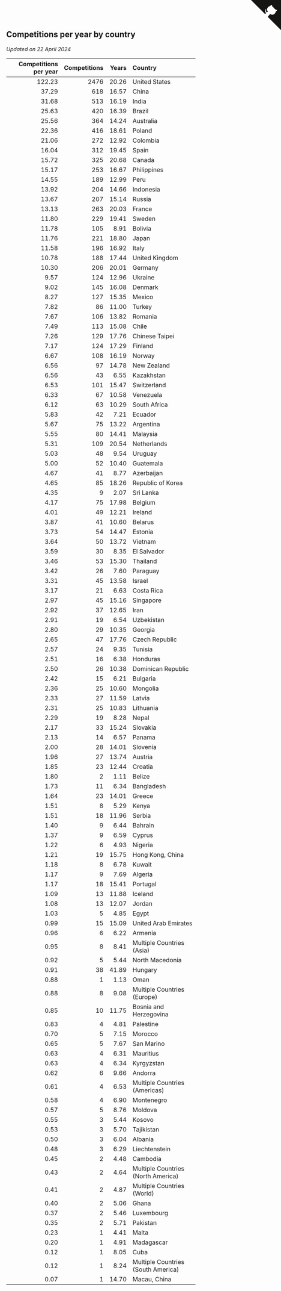 ## Competitions per year by country

*Updated on 22 April 2024*

| Competitions per year | Competitions | Years | Country |
| ---: | ---: | ---: | :--- |
| 122.23 | 2476 | 20.26 | United States |
| 37.29 | 618 | 16.57 | China |
| 31.68 | 513 | 16.19 | India |
| 25.63 | 420 | 16.39 | Brazil |
| 25.56 | 364 | 14.24 | Australia |
| 22.36 | 416 | 18.61 | Poland |
| 21.06 | 272 | 12.92 | Colombia |
| 16.04 | 312 | 19.45 | Spain |
| 15.72 | 325 | 20.68 | Canada |
| 15.17 | 253 | 16.67 | Philippines |
| 14.55 | 189 | 12.99 | Peru |
| 13.92 | 204 | 14.66 | Indonesia |
| 13.67 | 207 | 15.14 | Russia |
| 13.13 | 263 | 20.03 | France |
| 11.80 | 229 | 19.41 | Sweden |
| 11.78 | 105 | 8.91 | Bolivia |
| 11.76 | 221 | 18.80 | Japan |
| 11.58 | 196 | 16.92 | Italy |
| 10.78 | 188 | 17.44 | United Kingdom |
| 10.30 | 206 | 20.01 | Germany |
| 9.57 | 124 | 12.96 | Ukraine |
| 9.02 | 145 | 16.08 | Denmark |
| 8.27 | 127 | 15.35 | Mexico |
| 7.82 | 86 | 11.00 | Turkey |
| 7.67 | 106 | 13.82 | Romania |
| 7.49 | 113 | 15.08 | Chile |
| 7.26 | 129 | 17.76 | Chinese Taipei |
| 7.17 | 124 | 17.29 | Finland |
| 6.67 | 108 | 16.19 | Norway |
| 6.56 | 97 | 14.78 | New Zealand |
| 6.56 | 43 | 6.55 | Kazakhstan |
| 6.53 | 101 | 15.47 | Switzerland |
| 6.33 | 67 | 10.58 | Venezuela |
| 6.12 | 63 | 10.29 | South Africa |
| 5.83 | 42 | 7.21 | Ecuador |
| 5.67 | 75 | 13.22 | Argentina |
| 5.55 | 80 | 14.41 | Malaysia |
| 5.31 | 109 | 20.54 | Netherlands |
| 5.03 | 48 | 9.54 | Uruguay |
| 5.00 | 52 | 10.40 | Guatemala |
| 4.67 | 41 | 8.77 | Azerbaijan |
| 4.65 | 85 | 18.26 | Republic of Korea |
| 4.35 | 9 | 2.07 | Sri Lanka |
| 4.17 | 75 | 17.98 | Belgium |
| 4.01 | 49 | 12.21 | Ireland |
| 3.87 | 41 | 10.60 | Belarus |
| 3.73 | 54 | 14.47 | Estonia |
| 3.64 | 50 | 13.72 | Vietnam |
| 3.59 | 30 | 8.35 | El Salvador |
| 3.46 | 53 | 15.30 | Thailand |
| 3.42 | 26 | 7.60 | Paraguay |
| 3.31 | 45 | 13.58 | Israel |
| 3.17 | 21 | 6.63 | Costa Rica |
| 2.97 | 45 | 15.16 | Singapore |
| 2.92 | 37 | 12.65 | Iran |
| 2.91 | 19 | 6.54 | Uzbekistan |
| 2.80 | 29 | 10.35 | Georgia |
| 2.65 | 47 | 17.76 | Czech Republic |
| 2.57 | 24 | 9.35 | Tunisia |
| 2.51 | 16 | 6.38 | Honduras |
| 2.50 | 26 | 10.38 | Dominican Republic |
| 2.42 | 15 | 6.21 | Bulgaria |
| 2.36 | 25 | 10.60 | Mongolia |
| 2.33 | 27 | 11.59 | Latvia |
| 2.31 | 25 | 10.83 | Lithuania |
| 2.29 | 19 | 8.28 | Nepal |
| 2.17 | 33 | 15.24 | Slovakia |
| 2.13 | 14 | 6.57 | Panama |
| 2.00 | 28 | 14.01 | Slovenia |
| 1.96 | 27 | 13.74 | Austria |
| 1.85 | 23 | 12.44 | Croatia |
| 1.80 | 2 | 1.11 | Belize |
| 1.73 | 11 | 6.34 | Bangladesh |
| 1.64 | 23 | 14.01 | Greece |
| 1.51 | 8 | 5.29 | Kenya |
| 1.51 | 18 | 11.96 | Serbia |
| 1.40 | 9 | 6.44 | Bahrain |
| 1.37 | 9 | 6.59 | Cyprus |
| 1.22 | 6 | 4.93 | Nigeria |
| 1.21 | 19 | 15.75 | Hong Kong, China |
| 1.18 | 8 | 6.78 | Kuwait |
| 1.17 | 9 | 7.69 | Algeria |
| 1.17 | 18 | 15.41 | Portugal |
| 1.09 | 13 | 11.88 | Iceland |
| 1.08 | 13 | 12.07 | Jordan |
| 1.03 | 5 | 4.85 | Egypt |
| 0.99 | 15 | 15.09 | United Arab Emirates |
| 0.96 | 6 | 6.22 | Armenia |
| 0.95 | 8 | 8.41 | Multiple Countries (Asia) |
| 0.92 | 5 | 5.44 | North Macedonia |
| 0.91 | 38 | 41.89 | Hungary |
| 0.88 | 1 | 1.13 | Oman |
| 0.88 | 8 | 9.08 | Multiple Countries (Europe) |
| 0.85 | 10 | 11.75 | Bosnia and Herzegovina |
| 0.83 | 4 | 4.81 | Palestine |
| 0.70 | 5 | 7.15 | Morocco |
| 0.65 | 5 | 7.67 | San Marino |
| 0.63 | 4 | 6.31 | Mauritius |
| 0.63 | 4 | 6.34 | Kyrgyzstan |
| 0.62 | 6 | 9.66 | Andorra |
| 0.61 | 4 | 6.53 | Multiple Countries (Americas) |
| 0.58 | 4 | 6.90 | Montenegro |
| 0.57 | 5 | 8.76 | Moldova |
| 0.55 | 3 | 5.44 | Kosovo |
| 0.53 | 3 | 5.70 | Tajikistan |
| 0.50 | 3 | 6.04 | Albania |
| 0.48 | 3 | 6.29 | Liechtenstein |
| 0.45 | 2 | 4.48 | Cambodia |
| 0.43 | 2 | 4.64 | Multiple Countries (North America) |
| 0.41 | 2 | 4.87 | Multiple Countries (World) |
| 0.40 | 2 | 5.06 | Ghana |
| 0.37 | 2 | 5.46 | Luxembourg |
| 0.35 | 2 | 5.71 | Pakistan |
| 0.23 | 1 | 4.41 | Malta |
| 0.20 | 1 | 4.91 | Madagascar |
| 0.12 | 1 | 8.05 | Cuba |
| 0.12 | 1 | 8.24 | Multiple Countries (South America) |
| 0.07 | 1 | 14.70 | Macau, China |


<a href="https://github.com/jonatanklosko/wca_statistics" class="github-corner" aria-label="View source on Github"><svg width="80" height="80" viewBox="0 0 250 250" style="fill:#151513; color:#fff; position: absolute; top: 0; border: 0; right: 0;" aria-hidden="true"><path d="M0,0 L115,115 L130,115 L142,142 L250,250 L250,0 Z"></path><path d="M128.3,109.0 C113.8,99.7 119.0,89.6 119.0,89.6 C122.0,82.7 120.5,78.6 120.5,78.6 C119.2,72.0 123.4,76.3 123.4,76.3 C127.3,80.9 125.5,87.3 125.5,87.3 C122.9,97.6 130.6,101.9 134.4,103.2" fill="currentColor" style="transform-origin: 130px 106px;" class="octo-arm"></path><path d="M115.0,115.0 C114.9,115.1 118.7,116.5 119.8,115.4 L133.7,101.6 C136.9,99.2 139.9,98.4 142.2,98.6 C133.8,88.0 127.5,74.4 143.8,58.0 C148.5,53.4 154.0,51.2 159.7,51.0 C160.3,49.4 163.2,43.6 171.4,40.1 C171.4,40.1 176.1,42.5 178.8,56.2 C183.1,58.6 187.2,61.8 190.9,65.4 C194.5,69.0 197.7,73.2 200.1,77.6 C213.8,80.2 216.3,84.9 216.3,84.9 C212.7,93.1 206.9,96.0 205.4,96.6 C205.1,102.4 203.0,107.8 198.3,112.5 C181.9,128.9 168.3,122.5 157.7,114.1 C157.9,116.9 156.7,120.9 152.7,124.9 L141.0,136.5 C139.8,137.7 141.6,141.9 141.8,141.8 Z" fill="currentColor" class="octo-body"></path></svg></a><style>.github-corner:hover .octo-arm{animation:octocat-wave 560ms ease-in-out}@keyframes octocat-wave{0%,100%{transform:rotate(0)}20%,60%{transform:rotate(-25deg)}40%,80%{transform:rotate(10deg)}}@media (max-width:500px){.github-corner:hover .octo-arm{animation:none}.github-corner .octo-arm{animation:octocat-wave 560ms ease-in-out}}</style>
